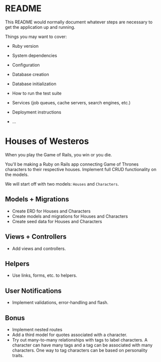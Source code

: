 
# README

This README would normally document whatever steps are necessary to get the
application up and running.

Things you may want to cover:

* Ruby version

* System dependencies

* Configuration

* Database creation

* Database initialization

* How to run the test suite

* Services (job queues, cache servers, search engines, etc.)

* Deployment instructions

* ...

# Houses of Westeros

When you play the Game of Rails, you win or you die.

You'll be making a Ruby on Rails app connecting Game of Thrones characters to their respective houses. Implement full CRUD functionality on the models.

We will start off with two models: `Houses` and `Characters`.

## Models + Migrations

- Create ERD for Houses and Characters
- Create models and migrations for Houses and Characters
- Create seed data for Houses and Characters

## Views + Controllers

- Add views and controllers.

## Helpers

- Use links, forms, etc. to helpers.

## User Notifications

- Implement validations, error-handling and flash.


## Bonus

- Implement nested routes
- Add a third model for quotes associated with a character.
- Try out many-to-many relationships with tags to label characters. A character can have many tags and a tag can be associated with many characters. One way to tag characters can be based on personality traits.
